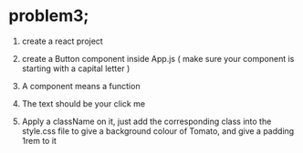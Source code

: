 <!-- RCT101 Day-1 Problem-3 -->
problem3;
=========


1. create a react project

2. create a Button component inside App.js ( make sure your component is starting with a capital letter )
3. A component means a function
4. The text should be your <name> click me
5. Apply a className on it, just add the corresponding class into the style.css file to give a background colour of Tomato, and give a padding 1rem to it